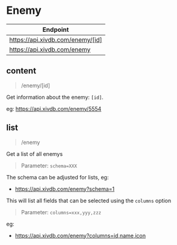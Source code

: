 # Enemy

|Endpoint|
|---|
|https://api.xivdb.com/enemy/[id]|
|https://api.xivdb.com/enemy|

## content

> /enemy/[id]

Get information about the enemy: `[id]`.

eg: https://api.xivdb.com/enemy/5554

## list

> /enemy

Get a list of all enemys

> Parameter: `schema=XXX`

The schema can be adjusted for lists, eg:

- https://api.xivdb.com/enemy?schema=1

This will list all fields that can be selected using the `columns` option

> Parameter: `columns=xxx,yyy,zzz`

eg: 

- https://api.xivdb.com/enemy?columns=id,name,icon

